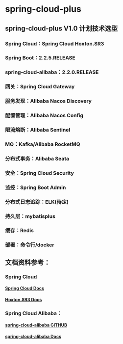 # spring-cloud-plus

## spring-cloud-plus V1.0 计划技术选型
### Spring Cloud：Spring Cloud Hoxton.SR3
### Spring Boot：2.2.5.RELEASE
### spring-cloud-alibaba：2.2.0.RELEASE
### 网关：Spring Cloud Gateway
### 服务发现：Alibaba Nacos Discovery
### 配置管理：Alibaba Nacos Config
### 限流熔断：Alibaba Sentinel
### MQ：Kafka/Alibaba RocketMQ
### 分布式事务：Alibaba Seata
### 安全：Spring Cloud Security
### 监控：Spring Boot Admin
### 分布式日志追踪：ELK(待定)
### 持久层：mybatisplus
### 缓存：Redis
### 部署：命令行/docker

## 文档资料参考：
### Spring Cloud
#### [Spring Cloud Docs](https://spring.io/projects/spring-cloud)
#### [Hoxton.SR3 Docs](https://cloud.spring.io/spring-cloud-static/Hoxton.SR3/reference/htmlsingle/)
### Spring Cloud Alibaba：
#### [spring-cloud-alibaba GITHUB](https://github.com/alibaba/spring-cloud-alibaba)
#### [spring-cloud-alibaba Docs](https://spring-cloud-alibaba-group.github.io/github-pages/hoxton/zh-cn/index.html)
